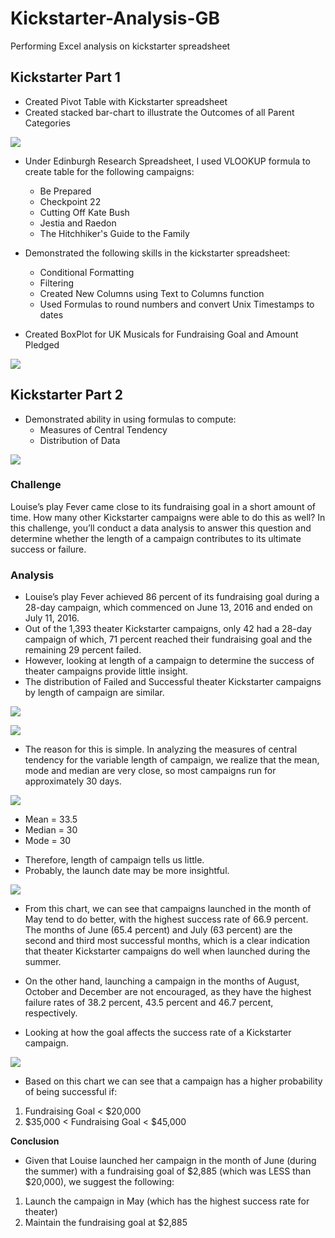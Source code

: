# Kickstarter-Analysis-GB
Performing Excel analysis on kickstarter spreadsheet

## Kickstarter Part 1

- Created Pivot Table with Kickstarter spreadsheet
- Created stacked bar-chart to illustrate the Outcomes of all Parent Categories

![](https://github.com/GR8505/Kickstarter-Analysis-GB/blob/master/PNGpicture.png)


- Under Edinburgh Research Spreadsheet, I used VLOOKUP formula to create table for the following campaigns:
  - Be Prepared
  - Checkpoint 22
  - Cutting Off Kate Bush
  - Jestia and Raedon
  - The Hitchhiker's Guide to the Family


- Demonstrated the following skills in the kickstarter spreadsheet:
  - Conditional Formatting
  - Filtering
  - Created New Columns using Text to Columns function
  - Used Formulas to round numbers and convert Unix Timestamps to dates
  
  
- Created BoxPlot for UK Musicals for Fundraising Goal and Amount Pledged

![](https://github.com/GR8505/Kickstarter-Analysis-GB/blob/master/UKMusicalsGoalandPledged.png)


## Kickstarter Part 2

- Demonstrated ability in using formulas to compute:
  - Measures of Central Tendency
  - Distribution of Data
  
  
![](https://github.com/GR8505/Kickstarter-Analysis-GB/blob/master/DescriptiveStatistics.png)





### Challenge

Louise’s play Fever came close to its fundraising goal in a short amount of time. How many other Kickstarter campaigns were able to do this as well? In this challenge, you’ll conduct a data analysis to answer this question and determine whether the length of a campaign contributes to its ultimate success or failure.


### Analysis

- Louise’s play Fever achieved 86 percent of its fundraising goal during a 28-day campaign, which commenced on June 13, 2016 and ended on July 11, 2016.
- Out of the 1,393 theater Kickstarter campaigns, only 42 had a 28-day campaign of which, 71 percent reached their fundraising goal and the remaining 29 percent failed.
- However, looking at length of a campaign to determine the success of theater campaigns provide little insight.
- The distribution of Failed and Successful theater Kickstarter campaigns by length of campaign are similar.


![](https://github.com/GR8505/Kickstarter-Analysis-GB/blob/master/SuccessfulbyLengthofCampaign.png)

![](https://github.com/GR8505/Kickstarter-Analysis-GB/blob/master/FailedbyLengthofCampaign.png)


- The reason for this is simple.  In analyzing the measures of central tendency for the variable length of campaign, we realize that the mean, mode and median are very close, so most campaigns run for approximately 30 days.


![](https://github.com/GR8505/Kickstarter-Analysis-GB/blob/master/LengthofCampaignBoxPlot.png)

* Mean = 33.5
* Median = 30
* Mode = 30

- Therefore, length of campaign tells us little.
- Probably, the launch date may be more insightful.


![](https://github.com/GR8505/Kickstarter-Analysis-GB/blob/master/OutcomesBasedonLaunchDatePNG.png)


- From this chart, we can see that campaigns launched in the month of May tend to do better, with the highest success rate of 66.9 percent. The months of June (65.4 percent) and July (63 percent) are the second and third most successful months, which is a clear indication that theater Kickstarter campaigns do well when launched during the summer.


- On the other hand, launching a campaign in the months of August, October and December are not encouraged, as they have the highest failure rates of 38.2 percent, 43.5 percent and 46.7 percent, respectively.



- Looking at how the goal affects the success rate of a Kickstarter campaign.


![](https://github.com/GR8505/Kickstarter-Analysis-GB/blob/master/OutcomesBasedonGoalsPNG.png)


- Based on this chart we can see that a campaign has a higher probability of being successful if:
1. Fundraising Goal < $20,000
2. $35,000 < Fundraising Goal < $45,000


**Conclusion**
- Given that Louise launched her campaign in the month of June (during the summer) with a fundraising goal of $2,885 (which was LESS than $20,000), we suggest the following:
1. Launch the campaign in May (which has the highest success rate for theater)
2. Maintain the fundraising goal at $2,885








